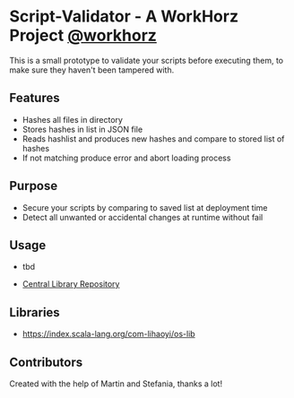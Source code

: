 # Script-Validator - A WorkHorz Project [@workhorz](https://github.com/CodeCubicle-Org/WorkHorz)
This is a small prototype to validate your scripts before executing them, to make sure they haven't been tampered with.

## Features
- Hashes all files in directory
- Stores hashes in list in JSON file
- Reads hashlist and produces new hashes and compare to stored list of hashes
- If not matching produce error and abort loading process

## Purpose
- Secure your scripts by comparing to saved list at deployment time
- Detect all unwanted or accidental changes at runtime without fail

## Usage
- tbd

- [Central Library Repository](https://mvnrepository.com/repos/central)

## Libraries
- https://index.scala-lang.org/com-lihaoyi/os-lib

## Contributors
Created with the help of Martin and Stefania, thanks a lot!
